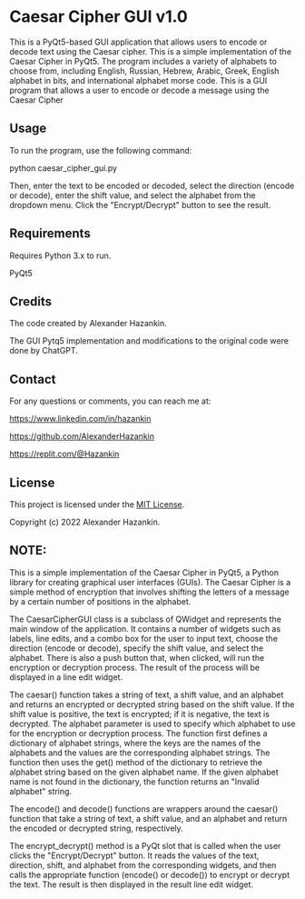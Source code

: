 # Caesar Cipher GUI v1.0
This is a PyQt5-based GUI application that allows users to encode or decode text using the Caesar cipher.
This is a simple implementation of the Caesar Cipher in PyQt5.
The program includes a variety of alphabets to choose from, including
English, Russian, Hebrew, Arabic, Greek, English alphabet in bits, and international alphabet morse code.
This is a GUI program that allows a user to encode or decode a message using the Caesar Cipher

## Usage
To run the program, use the following command:

python caesar_cipher_gui.py

Then, enter the text to be encoded or decoded,
select the direction (encode or decode),
enter the shift value, and select the alphabet from the dropdown menu.
Click the "Encrypt/Decrypt" button to see the result.

## Requirements
Requires Python 3.x to run.

PyQt5

## Credits
The code created by Alexander Hazankin.

The GUI Pytq5 implementation and modifications to the original code were done by ChatGPT.

## Contact
For any questions or comments, you can reach me at:

https://www.linkedin.com/in/hazankin

https://github.com/AlexanderHazankin

https://replit.com/@Hazankin

## License
This project is licensed under the [MIT License](LICENSE).

Copyright (c) 2022 Alexander Hazankin.


## NOTE:
This is a simple implementation of the Caesar Cipher in PyQt5, a Python library for creating graphical user interfaces (GUIs).
The Caesar Cipher is a simple method of encryption that involves shifting the letters of a message by a certain number of positions in the alphabet.

The CaesarCipherGUI class is a subclass of QWidget and represents the main window of the application.
It contains a number of widgets such as labels, line edits, and a combo box for the user to input text,
choose the direction (encode or decode), specify the shift value, and select the alphabet.
There is also a push button that, when clicked, will run the encryption or decryption process.
The result of the process will be displayed in a line edit widget.

The caesar() function takes a string of text, a shift value, and an alphabet and returns an encrypted or decrypted string based on the shift value.
If the shift value is positive, the text is encrypted; if it is negative, the text is decrypted.
The alphabet parameter is used to specify which alphabet to use for the encryption or decryption process.
The function first defines a dictionary of alphabet strings, where the keys are the names of the alphabets and
the values are the corresponding alphabet strings. The function then uses the get() method of the dictionary
to retrieve the alphabet string based on the given alphabet name. If the given alphabet name is not found in the dictionary,
the function returns an "Invalid alphabet" string.

The encode() and decode() functions are wrappers around the caesar() function that take a string of text,
a shift value, and an alphabet and return the encoded or decrypted string, respectively.

The encrypt_decrypt() method is a PyQt slot that is called when the user clicks the "Encrypt/Decrypt" button.
It reads the values of the text, direction, shift, and alphabet from the corresponding widgets,
and then calls the appropriate function (encode() or decode()) to encrypt or decrypt the text.
The result is then displayed in the result line edit widget.
